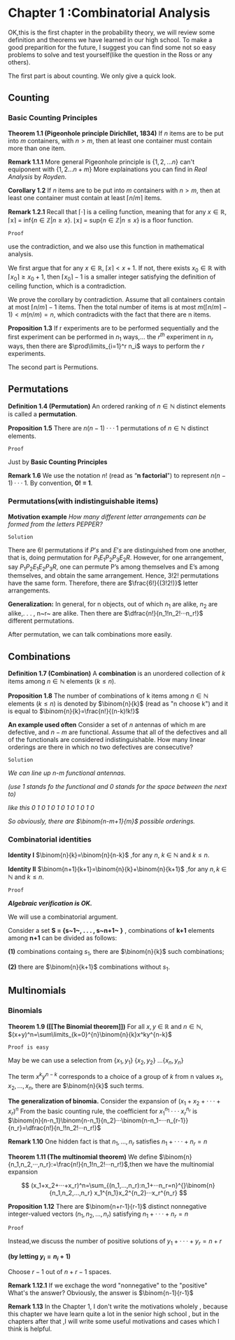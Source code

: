# Chapter 1 :Combinatorial Analysis

OK,this is the first chapter in the probability theory, we will review some definition and theorems we have learned in our high school. To make a good preparition for the future, I suggest you can find some not so easy problems to solve and test yourself(like the question in the Ross or any others).

The first part is about counting. We only give a quick look.

## Counting

### Basic Counting Principles


**Theorem 1.1 (Pigeonhole principle  Dirichllet, 1834)**
If $n$ items are to be put into $m$ containers, with $n > m$, then at least one container must contain more than one item.

**Remark 1.1.1**
More general Pigeonhole principle is $\left\{ 1,2,\dots n \right\}$ can't equiponent with $\left\{ 1,2\dots n+m \right\}$
More explainations you can find in *Real Analysis* by *Royden*.

**Corollary 1.2**
If $n$ items are to be put into $m$ containers with $n > m$, then at least one container must contain at least $⌈n/m⌉$ items.

**Remark 1.2.1**
Recall that ⌈·⌉ is a ceiling function, meaning that for any $x ∈ \mathbb{R}$,
⌈x⌉ = inf{$n ∈ \mathbb{Z}|n ≥ x$}. 
⌊x⌋ = sup{$n ∈ \mathbb{Z}|n ≤ x$} is a floor function.

`Proof`

use the contradiction, and we also use this function in mathematical analysis.


 We first argue that for any $x ∈ \mathbb{R}$, $⌈x⌉ < x + 1$. If not, there exists $x_0 ∈ \mathbb{R}$ with $⌈x_0⌉ ≥ x_0 + 1$, then $⌈x_0⌉ − 1$ is a smaller integer satisfying the definition of ceiling function, which is a contradiction.


We prove the corollary by contradiction. Assume that all containers contain at most $⌈n/m⌉ − 1$ items. Then the total number of items is at most $m(⌈n/m⌉ − 1) < m(n/m) = n$, which contradicts with the fact that there are n items. 


**Proposition 1.3**
If r experiments are to be performed sequentially and the first experiment can be performed in $n_1$ ways,...    the $r^{th}$ experiment in $n_r$ ways, then there are $\prod\limits_{i=1}^r  n_i$ ways to perform the *$r$* experiments.

The second part is Permutions.

## Permutations


**Definition 1.4 (Permutation)**
An ordered ranking of $n \in \mathbb{N}$ distinct elements is called a **permutation**.


**Proposition 1.5**
There are $n(n − 1)· · · 1$ permutations of $n \in \mathbb{N}$ distinct elements.


`Proof`

Just by **Basic Counting Principles**


**Remark 1.6**
We use the notation $n!$ (read as “**n factorial**") to represent $n(n−1)···1$. 
By convention, **0! = 1**.



### Permutations(with indistinguishable items)


**Motivation example**
*How many different letter arrangements can be formed from the letters PEPPER?*


`Solution`

There are $6!$ permutations if $P’s$ and $E’s$ are distinguished from one another, that is, doing permutation for $P_1E_1P_2P_3E_2R$. However, for one arrangement, say $P_1P_2E_1E_2P_3R$, one can permute P’s among themselves and E’s among themselves, and obtain the same arrangement. Hence, $3!2!$ permutations have the same form. Therefore, there are $\frac{6!}{(3!2!)}$ letter arrangements.


**Generalization:**
In general, for n objects, out of which $n_1$ are alike, $n_2$ are alike,. . . , n~r~ are
alike. Then there are $\dfrac{n!}{n_1!n_2!···n_r!}$ different permutations.

After permutation, we can talk combinations more easily.

## Combinations


**Definition 1.7 (Combination)**
A **combination** is an unordered collection of *k* items among  $n\in \mathbb{N}$ elements ($k ≤ n$).


**Proposition 1.8**
The number of combinations of k items among  $n\in \mathbb{N}$ elements ($k ≤ n$) is denoted by $\binom{n}{k}$  (read as "n choose k") and it is equal to $\binom{n}{k}=\frac{n!}{(n-k)!k!}$



**An example used often**
Consider a set of $n$ antennas of which m are defective, and $n − m$ are functional. Assume that all of the defectives and all of the functionals are considered indistinguishable. How many linear orderings are there in which no two defectives are consecutive?


`Solution`

*We can line up n-m functional antennas.* 

*(use 1 stands fo the functional and 0 stands for the space between the next to)*

*like this 0 1 0 1 0 1 0 1 0 1 0 1 0*

*So obviously, there are $\binom{n-m+1}{m}$ possible orderings.*


### Combinatorial identities


**Identity I**
$\binom{n}{k}=\binom{n}{n-k}$ ,for any $n$, $k$ $\in$ $\mathbb{N}$ and $k\le n$.



**Identity II**
$\binom{n+1}{k+1}=\binom{n}{k}+\binom{n}{k+1}$ ,for any $n, k$ $\in$ $\mathbb{N}$ and $k\le n$.

`Proof`

***Algebraic verification is OK.***

We will use a combinatorial argument. 

Consider a set **S = {s~1~, . . . , s~n+1~ }** , combinations of **k+1** elements among **n+1** can be divided as follows: 

**(1)** combinations containg $s_1$, there are $\binom{n}{k}$ such combinations; 

**(2)** there are $\binom{n}{k+1}$ combinations without $s_1$.



## Multinomials



### Binomials



**Theorem 1.9 ([[The Binomial theorem]])**
For all $x, y$ $\in$ $\mathbb{R}$ and  $n\in \mathbb{N}$,
$(x+y)^n=\sum\limits_{k=0}^{n}\binom{n}{k}x^ky^{n-k}$


`Proof is easy`

May be we can use a selection from {$x_1,y_1$}  {$x_2,y_2$} ...{$x_n,y_n$} 

The term $x^ky^{n-k}$ corresponds to a choice of a group of $k$ from n values $x_1, x_2,...,x_n$, there are $\binom{n}{k}$ such terms. 


**The generalization of binomia.**
Consider the expansion of $(x_1+x_2+···+x_r)^n$ 
From the basic counting rule, the coefficient for $x_1^{n_1}···x_r^{n_r}$ is $\binom{n}{n-n_1}\binom{n-n_1}{n_2}···\binom{n-n_1-···n_{r-1}}{n_r}=\dfrac{n!}{n_!!n_2!···n_r!}$ 


**Remark 1.10**
One hidden fact is that $n_1,...,n_r$  satisfies $n_1+···+n_r=n$



**Theorem 1.11 (The multinomial theorem)**
We define $\binom{n}{n_1,n_2,···,n_r}:=\frac{n!}{n_1!n_2!···n_r!}$,then we have the multinomial expansion


$$
(x_1+x_2+···+x_r)^n=\sum_{(n_1,...,n_r):n_1+···n_r=n}^{}\binom{n}{n_1,n_2,...,n_r} x_1^{n_1}x_2^{n_2}···x_r^{n_r}
$$



**Proposition 1.12**
There are $\binom{n+r-1}{r-1}$ distinct nonnegative integer-valued vectors $(n_1, n_2, . . . , n_r)$ satisfying $n_1 + · · · + n_r= n$

`Proof`

Instead,we discuss the number of positive solutions of $y_1+···+y_r=n+r$ 

**(by letting $y_i=n_i+1$)**

Choose $r-1$ out of $n+r-1$ spaces.

**Remark 1.12.1**
If we exchage the word "nonnegative" to the "positive"
What's the answer?
Obviously, the answer is $\binom{n-1}{r-1}$

**Remark 1.13**
In the Chapter 1, I don't write the motivations wholely , because this chapter we have learn quite a lot in the senior high school , but in the chapters after that ,I will write some useful motivations and cases which I think is helpful.


